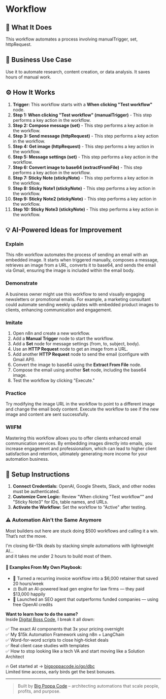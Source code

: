# Workflow

## 🚀 What It Does
This workflow automates a process involving manualTrigger, set, httpRequest.

## 💼 Business Use Case
Use it to automate research, content creation, or data analysis. It saves hours of manual work.

## ⚙️ How It Works
1.  **Trigger:** This workflow starts with a **When clicking "Test workflow"** node.
2. **Step 1: When clicking "Test workflow" (manualTrigger)** - This step performs a key action in the workflow.
3. **Step 2: Compose message (set)** - This step performs a key action in the workflow.
4. **Step 3: Send message (httpRequest)** - This step performs a key action in the workflow.
5. **Step 4: Get image (httpRequest)** - This step performs a key action in the workflow.
6. **Step 5: Message settings (set)** - This step performs a key action in the workflow.
7. **Step 6: Convert image to base64 (extractFromFile)** - This step performs a key action in the workflow.
8. **Step 7: Sticky Note (stickyNote)** - This step performs a key action in the workflow.
9. **Step 8: Sticky Note1 (stickyNote)** - This step performs a key action in the workflow.
10. **Step 9: Sticky Note2 (stickyNote)** - This step performs a key action in the workflow.
11. **Step 10: Sticky Note3 (stickyNote)** - This step performs a key action in the workflow.

## 💡 AI-Powered Ideas for Improvement
### Explain
This n8n workflow automates the process of sending an email with an embedded image. It starts when triggered manually, composes a message, retrieves an image from a URL, converts it to base64, and sends the email via Gmail, ensuring the image is included within the email body.

### Demonstrate
A business owner might use this workflow to send visually engaging newsletters or promotional emails. For example, a marketing consultant could automate sending weekly updates with embedded product images to clients, enhancing communication and engagement.

### Imitate
1. Open n8n and create a new workflow.
2. Add a **Manual Trigger** node to start the workflow.
3. Add a **Set** node for message settings (from, to, subject, body).
4. Use an **HTTP Request** node to get an image from a URL.
5. Add another **HTTP Request** node to send the email (configure with Gmail API).
6. Convert the image to base64 using the **Extract From File** node.
7. Compose the email using another **Set** node, including the base64 image.
8. Test the workflow by clicking "Execute."

### Practice
Try modifying the image URL in the workflow to point to a different image and change the email body content. Execute the workflow to see if the new image and content are sent successfully.

### WIIFM
Mastering this workflow allows you to offer clients enhanced email communication services. By embedding images directly into emails, you increase engagement and professionalism, which can lead to higher client satisfaction and retention, ultimately generating more income for your automation business.

## 🔧 Setup Instructions
1. **Connect Credentials:** OpenAI, Google Sheets, Slack, and other nodes must be authenticated.
2. **Customize Core Logic:** Review "When clicking "Test workflow"" and "Sticky Note3" for IDs, table names, and URLs.
3. **Activate the Workflow:** Set the workflow to "Active" after testing.

### ⚠️ Automation Ain’t the Same Anymore

Most builders out here are stuck doing $500 workflows and calling it a win.  
That’s not the move.  

I'm closing $6k–$13k deals by stacking simple automations with lightweight AI...  
and it takes me under 2 hours to build most of them.

#### 🧠 Examples From My Own Playbook:
- 🔁 Turned a recurring invoice workflow into a $6,000 retainer that saved 20 hours/week  
- ⚖️ Built an AI-powered lead gen engine for law firms — they paid $13,000 happily  
- 🚀 Launched an SEO agent that outperforms funded companies — using free OpenAI credits  

**Want to learn how to do the same?**  
Inside [Digital Boss Code](https://bigpoppacode.io/go/dbc), I break it all down:

✅ The exact AI components that 3x your pricing overnight  
✅ My $15k Automation Framework using n8n + LangChain  
✅ Word-for-word scripts to close high-ticket deals  
✅ Real client case studies with templates  
✅ How to stop looking like a tech VA and start moving like a Solution Architect  

🔥 Get started at → [bigpoppacode.io/go/dbc](https://bigpoppacode.io/go/dbc)  
Limited time access, early birds get the best bonuses.

---
> Built by [Big Poppa Code](https://bigpoppacode.io) – architecting automations that scale people, profits, and purpose.
